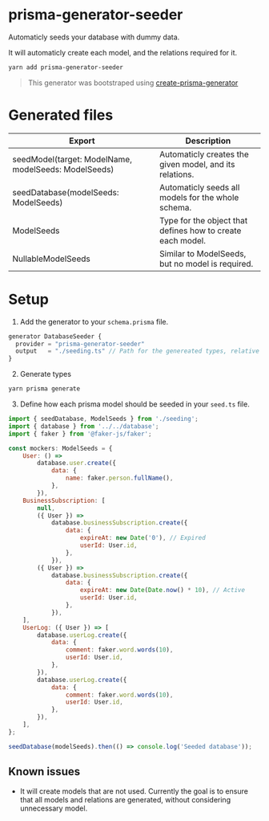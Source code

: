 # prisma-generator-seeder

Automaticly seeds your database with dummy data.

It will automaticly create each model, and the relations required for it.

```sh
yarn add prisma-generator-seeder
```

> This generator was bootstraped using
> [create-prisma-generator](https://github.com/YassinEldeeb/create-prisma-generator)

# Generated files

| Export                                               | Description                                                |
| ---------------------------------------------------- | ---------------------------------------------------------- |
| seedModel(target: ModelName, modelSeeds: ModelSeeds) | Automaticly creates the given model, and its relations.    |
| seedDatabase(modelSeeds: ModelSeeds)                 | Automaticly seeds all models for the whole schema.         |
| ModelSeeds                                           | Type for the object that defines how to create each model. |
| NullableModelSeeds                                   | Similar to ModelSeeds, but no model is required.           |

# Setup

1. Add the generator to your `schema.prisma` file.

```javascript
generator DatabaseSeeder {
  provider = "prisma-generator-seeder"
  output   = "./seeding.ts" // Path for the genereated types, relative to your prisma.schema.
}
```

2. Generate types

```sh
yarn prisma generate
```

3. Define how each prisma model should be seeded in your `seed.ts` file.

```javascript
import { seedDatabase, ModelSeeds } from './seeding';
import { database } from '../../database';
import { faker } from '@faker-js/faker';

const mockers: ModelSeeds = {
	User: () =>
		database.user.create({
			data: {
				name: faker.person.fullName(),
			},
		}),
	BusinessSubscription: [
		null,
		({ User }) =>
			database.businessSubscription.create({
				data: {
					expireAt: new Date('0'), // Expired
					userId: User.id,
				},
			}),
		({ User }) =>
			database.businessSubscription.create({
				data: {
					expireAt: new Date(Date.now() * 10), // Active
					userId: User.id,
				},
			}),
	],
	UserLog: ({ User }) => [
		database.userLog.create({
			data: {
				comment: faker.word.words(10),
				userId: User.id,
			},
		}),
		database.userLog.create({
			data: {
				comment: faker.word.words(10),
				userId: User.id,
			},
		}),
	],
};

seedDatabase(modelSeeds).then(() => console.log('Seeded database'));
```

## Known issues

- It will create models that are not used. Currently the goal is to ensure that all models and relations are generated,
  without considering unnecessary model.
